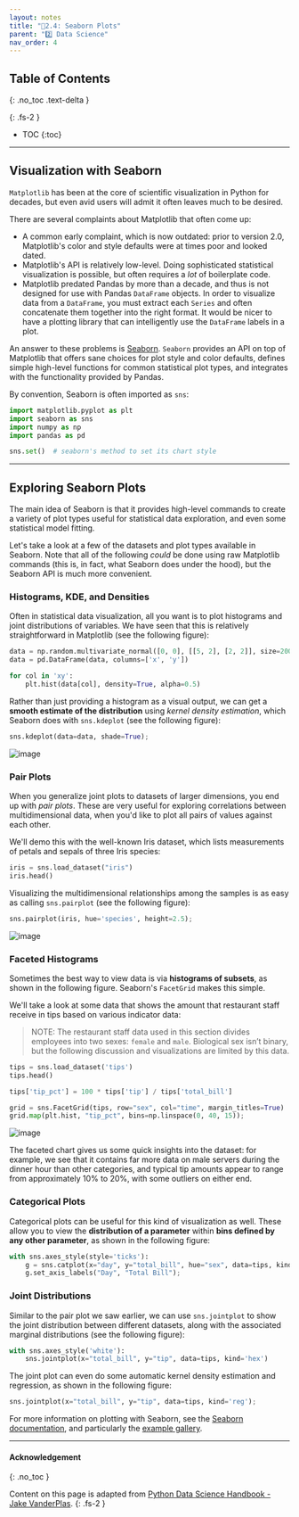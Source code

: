 ```yaml
---
layout: notes
title: "📓2.4: Seaborn Plots" 
parent: "2️⃣ Data Science"
nav_order: 4
---
```


## Table of Contents
{: .no_toc .text-delta }

{: .fs-2 }
- TOC
{:toc}

---
## Visualization with Seaborn

`Matplotlib` has been at the core of scientific visualization in Python for decades, but even avid users will admit it often leaves much to be desired.

There are several complaints about Matplotlib that often come up:

- A common early complaint, which is now outdated: prior to version 2.0, Matplotlib's color and style defaults were at times poor and looked dated.
- Matplotlib's API is relatively low-level. Doing sophisticated statistical visualization is possible, but often requires a *lot* of boilerplate code.
- Matplotlib predated Pandas by more than a decade, and thus is not designed for use with Pandas `DataFrame` objects. In order to visualize data from a `DataFrame`, you must extract each `Series` and often concatenate them together into the right format. It would be nicer to have a plotting library that can intelligently use the `DataFrame` labels in a plot.

An answer to these problems is [Seaborn](http://seaborn.pydata.org/). `Seaborn` provides an API on top of Matplotlib that offers sane choices for plot style and color defaults, defines simple high-level functions for common statistical plot types, and integrates with the functionality provided by Pandas.

By convention, Seaborn is often imported as `sns`:


```python
import matplotlib.pyplot as plt
import seaborn as sns
import numpy as np
import pandas as pd

sns.set()  # seaborn's method to set its chart style
```

---

## Exploring Seaborn Plots

The main idea of Seaborn is that it provides high-level commands to create a variety of plot types useful for statistical data exploration, and even some statistical model fitting.

Let's take a look at a few of the datasets and plot types available in Seaborn. Note that all of the following *could* be done using raw Matplotlib commands (this is, in fact, what Seaborn does under the hood), but the Seaborn API is much more convenient.

### Histograms, KDE, and Densities

Often in statistical data visualization, all you want is to plot histograms and joint distributions of variables.
We have seen that this is relatively straightforward in Matplotlib (see the following figure):


```python
data = np.random.multivariate_normal([0, 0], [[5, 2], [2, 2]], size=2000)
data = pd.DataFrame(data, columns=['x', 'y'])

for col in 'xy':
    plt.hist(data[col], density=True, alpha=0.5)
```    

Rather than just providing a histogram as a visual output, we can get a **smooth estimate of the distribution** using _kernel density estimation_, which Seaborn does with ``sns.kdeplot`` (see the following figure):

```python
sns.kdeplot(data=data, shade=True);
```    

![image](sns-kdeplot.png)

### Pair Plots

When you generalize joint plots to datasets of larger dimensions, you end up with *pair plots*. These are very useful for exploring correlations between multidimensional data, when you'd like to plot all pairs of values against each other.

We'll demo this with the well-known Iris dataset, which lists measurements of petals and sepals of three Iris species:


```python
iris = sns.load_dataset("iris")
iris.head()
```

Visualizing the multidimensional relationships among the samples is as easy as calling ``sns.pairplot`` (see the following figure):


```python
sns.pairplot(iris, hue='species', height=2.5);
```

![image](sns-pairplot.png)

### Faceted Histograms

Sometimes the best way to view data is via **histograms of subsets**, as shown in the following figure. Seaborn's `FacetGrid` makes this simple.

We'll take a look at some data that shows the amount that restaurant staff receive in tips based on various indicator data:

> NOTE: The restaurant staff data used in this section divides employees into two sexes: `female` and `male`. Biological sex
isn’t binary, but the following discussion and visualizations are limited by this data.

```python
tips = sns.load_dataset('tips')
tips.head()
```

```python
tips['tip_pct'] = 100 * tips['tip'] / tips['total_bill']

grid = sns.FacetGrid(tips, row="sex", col="time", margin_titles=True)
grid.map(plt.hist, "tip_pct", bins=np.linspace(0, 40, 15));
```

![image](sns-facetgrid.png)

The faceted chart gives us some quick insights into the dataset: for example, we see that it contains far more data on male servers during the dinner hour than other categories, and typical tip amounts appear to range from approximately 10% to 20%, with some outliers on either end.

### Categorical Plots

Categorical plots can be useful for this kind of visualization as well. These allow you to view the **distribution of a parameter** within **bins defined by any other parameter**, as shown in the following figure:

```python
with sns.axes_style(style='ticks'):
    g = sns.catplot(x="day", y="total_bill", hue="sex", data=tips, kind="box")
    g.set_axis_labels("Day", "Total Bill");
```

### Joint Distributions

Similar to the pair plot we saw earlier, we can use `sns.jointplot` to show the joint distribution between different datasets, along with the associated marginal distributions (see the following figure):


```python
with sns.axes_style('white'):
    sns.jointplot(x="total_bill", y="tip", data=tips, kind='hex')
```

The joint plot can even do some automatic kernel density estimation and regression, as shown in the following figure:

```python
sns.jointplot(x="total_bill", y="tip", data=tips, kind='reg');
```

For more information on plotting with Seaborn, see the [Seaborn documentation](http://seaborn.pydata.org/), and particularly the [example gallery](https://seaborn.pydata.org/examples/index.html).

<!-- 
## Example: Exploring Marathon Finishing Times

Here we'll look at using Seaborn to help visualize and understand finishing results from a marathon.
I've scraped the data from sources on the web, aggregated it and removed any identifying information, and put it on GitHub, where it can be downloaded
(if you are interested in using Python for web scraping, I would recommend [*Web Scraping with Python*](http://shop.oreilly.com/product/0636920034391.do) by Ryan Mitchell, also from O'Reilly).
We will start by downloading the data and loading it into Pandas:[^2]

[^2]: The marathon data used in this section divides runners into two genders: men and women. While gender is a
spectrum, the following discussion and visualizations use this binary because they depend on the data.


```python
# url = ('https://raw.githubusercontent.com/jakevdp/'
#        'marathon-data/master/marathon-data.csv')
# !cd data && curl -O {url}
```


```python
data = pd.read_csv('data/marathon-data.csv')
data.head()
```


Notice that Pandas loaded the time columns as Python strings (type `object`); we can see this by looking at the `dtypes` attribute of the `DataFrame`:


```python
print(data.dtypes)
```

Let's fix this by providing a converter for the times:

```python
import datetime

def convert_time(s):
    h, m, s = map(int, s.split(':'))
    return datetime.timedelta(hours=h, minutes=m, seconds=s)

data = pd.read_csv('data/marathon-data.csv', converters={'split':convert_time, 'final':convert_time})
print(data.head())
```

```python
print(data.dtypes)
```

That will make it easier to manipulate the temporal data. For the purpose of our Seaborn plotting utilities, let's next add columns that give the times in seconds:


```python
data['split_sec'] = data['split'].view(int) / 1E9
data['final_sec'] = data['final'].view(int) / 1E9
data.head()
```

To get an idea of what the data looks like, we can plot a `jointplot` over the data; the following figure shows the result:

```python
with sns.axes_style('white'):
    g = sns.jointplot(x='split_sec', y='final_sec', data=data, kind='hex')
    g.ax_joint.plot(np.linspace(4000, 16000),
                    np.linspace(8000, 32000), ':k')
```

The dotted line shows where someone's time would lie if they ran the marathon at a perfectly steady pace. The fact that the distribution lies above this indicates (as you might expect) that most people slow down over the course of the marathon.
If you have run competitively, you'll know that those who do the opposite—run faster during the second half of the race—are said to have "negative-split" the race.

Let's create another column in the data, the split fraction, which measures the degree to which each runner negative-splits or positive-splits the race:


```python
data['split_frac'] = 1 - 2 * data['split_sec'] / data['final_sec']
data.head()
```

Where this split difference is less than zero, the person negative-split the race by that fraction.
Let's do a distribution plot of this split fraction (see the following figure):

```python
sns.displot(data['split_frac'], kde=False)
plt.axvline(0, color="k", linestyle="--");
```

```python
sum(data.split_frac < 0)
```

Out of nearly 40,000 participants, there were only 250 people who negative-split their marathon.

Let's see whether there is any correlation between this split fraction and other variables. We'll do this using a `PairGrid`, which draws plots of all these correlations (see the following figure):


```python
g = sns.PairGrid(data, vars=['age', 'split_sec', 'final_sec', 'split_frac'],
                 hue='gender', palette='RdBu_r')
g.map(plt.scatter, alpha=0.8)
g.add_legend();
```

It looks like the split fraction does not correlate particularly with age, but does correlate with the final time: faster runners tend to have closer to even splits on their marathon time. Let's zoom in on the histogram of split fractions separated by gender, shown in the following figure:


```python
sns.kdeplot(data.split_frac[data.gender=='M'], label='men', shade=True)
sns.kdeplot(data.split_frac[data.gender=='W'], label='women', shade=True)
plt.xlabel('split_frac');
```

The interesting thing here is that there are many more men than women who are running close to an even split!
It almost looks like a bimodal distribution among the men and women. Let's see if we can suss out what's going on by looking at the distributions as a function of age.

A nice way to **compare distributions** is to use a *violin plot*, shown in the following figure:

```python
sns.violinplot(x="gender", y="split_frac", data=data,
               palette=["lightblue", "lightpink"]);
```

Let's look a little deeper, and compare these violin plots as a function of age (save the following figure). We'll start by creating a new column in the array that specifies the age range that each person is in, by decade:

```python
data['age_dec'] = data.age.map(lambda age: 10 * (age // 10))
data.head()
```

```python
men = (data.gender == 'M')
women = (data.gender == 'W')

with sns.axes_style(style=None):
    sns.violinplot(x="age_dec", y="split_frac", hue="gender", data=data,
                   split=True, inner="quartile",
                   palette=["lightblue", "lightpink"]);
```

We can see where the distributions among men and women differ: the split distributions of men in their 20s to 50s show a pronounced overdensity toward lower splits when compared to women of the same age (or of any age, for that matter).

Also surprisingly, it appears that the 80-year-old women seem to outperform *everyone* in terms of their split time, although this is likely a small number effect, as there are only a handful of runners in that range:


```python
(data.age > 80).sum()
```

Back to the men with negative splits: who are these runners? Does this split fraction correlate with finishing quickly? We can plot this very easily. We'll use `regplot`, which will automatically fit a linear regression model to the data (see the following figure):

```python
g = sns.lmplot(x='final_sec', y='split_frac', col='gender', data=data,
               markers=".", scatter_kws=dict(color='c'))
g.map(plt.axhline, y=0.0, color="k", ls=":");
```    


Apparently, among both men and women, the people with fast splits tend to be faster runners who are finishing within ~15,000 seconds, or about 4 hours. People slower than that are much less likely to have a fast second split.

-->

---

#### Acknowledgement
{: .no_toc }

Content on this page is adapted from [Python Data Science Handbook - Jake VanderPlas](https://jakevdp.github.io/PythonDataScienceHandbook).
{: .fs-2 }
